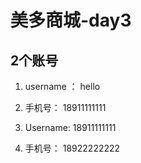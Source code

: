 # 美多商城-day3

## 2个账号

1. username ： hello   
2. 手机号： 18911111111



1. Username:  18911111111
2. 手机号： 18922222222


